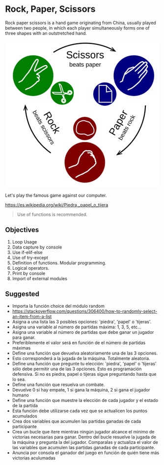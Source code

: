 # Rock, Paper, Scissors
Rock paper scissors is a hand game originating from China, usually played between two people, in which each player simultaneously forms one of three shapes with an outstretched hand.
<p align="center">
    <img src="https://github.com/RealXun/Rock_Paper_Scissors/blob/main/Resources/Cover.png"alt="drawing" width="500"/>

Let's play the famous game against our computer.

https://es.wikipedia.org/wiki/Piedra,_papel_o_tijera

> Use of functions is recommended.

## Objectives
1. Loop Usage
2. Data capture by console
3. Use if-elif-else
4. Use of try-except
5. Definition of functions. Modular programming.
6. Logical operators.
7. Print by console
8. Import of external modules

## Suggested
- Importa la función choice del módulo random
- https://stackoverflow.com/questions/306400/how-to-randomly-select-an-item-from-a-list
- Asigna a una lista las 3 posibles opciones: 'piedra', 'papel' o 'tijeras'. 
- Asigna una variable al número de partidas máxima: 1, 3, 5, etc...
- Asigna una variable al número de partidas que debe ganar un jugador para ganar. 
- Preferiblemente el valor será en función de el número de partidas máximas
- Define una función que devuelva aleatoriamente una de las 3 opciones. 
- Esto corresponderá a la jugada de la máquina. Totalmente aleatoria. 
- Define una función que pregunte tu elección: 'piedra', 'papel' o 'tijeras' sólo debe permitir una de las 3 opciones. Esto es programación defensiva. Si no es piedra, papel o tijeras sigue preguntando hasta que lo sea. 
- Define una función que resuelva un combate. 
- Devuelve 0 si hay empate, 1 si gana la máquina, 2 si gana el jugador humano 
- Define una función que muestre la elección de cada jugador y el estado de la partida
- Esta función debe utilizarse cada vez que se actualicen los puntos acumulados 
- Crea dos variables que acumulen las partidas ganadas de cada participante
- Crea un bucle que itere mientras ningún jugador alcance el mínimo de victorias necesarias para ganar. Dentro del bucle resuelve la jugada de la máquina y pregunta la del jugador. Comparalas y actualiza el valor de las variables que acumulen las partidas ganadas de cada participante.   
- Anuncia por consola el ganador del juego en función de quién tiene más victorias aculumadas

